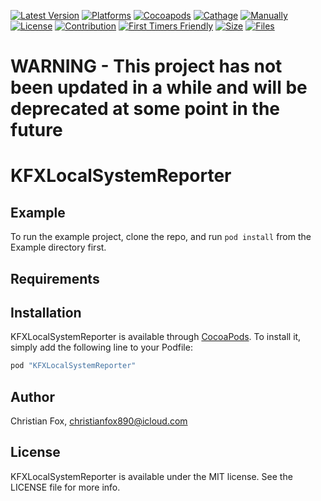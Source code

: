 [![Latest Version](https://img.shields.io/github/v/tag/ChristianFox/KFXLocalSystemReporter?sort=semver&label=Version&color=orange)](https://github.com/ChristianFox/KFXLocalSystemReporter/)
[![Platforms](https://img.shields.io/badge/Platforms-iOS-orange)](https://img.shields.io/badge/Platforms-iOS-orange)
[![Cocoapods](https://img.shields.io/badge/Cocoapods-yes-green)](https://img.shields.io/badge/Cocoapods-yes-green)
[![Cathage](https://img.shields.io/badge/Cathage-no-red)](https://img.shields.io/badge/Cathage-no-red)
[![Manually](https://img.shields.io/badge/Manual_Import-yes-green)](https://img.shields.io/badge/Manual_Import-yes-green)
[![License](https://img.shields.io/badge/license-mit-blue.svg)](https://github.com/ChristianFox/KFXLocalSystemReporter/blob/master/LICENSE)
[![Contribution](https://img.shields.io/badge/Contributions-Welcome-blue)](https://github.com/ChristianFox/KFXLocalSystemReporter/labels/contribute)
[![First Timers Friendly](https://img.shields.io/badge/First_Timers-Welcome-blue)](https://github.com/ChristianFox/KFXLocalSystemReporter/labels/contribute)
[![Size](https://img.shields.io/github/repo-size/ChristianFox/KFXLocalSystemReporter?color=orange)](https://img.shields.io/github/repo-size/ChristianFox/KFXLocalSystemReporter?color=orange)
[![Files](https://img.shields.io/github/directory-file-count/ChristianFox/KFXLocalSystemReporter?color=orange)](https://img.shields.io/github/directory-file-count/ChristianFox/KFXLocalSystemReporter?color=orange)

# WARNING - This project has not been updated in a while and will be deprecated at some point in the future

# KFXLocalSystemReporter

## Example

To run the example project, clone the repo, and run `pod install` from the Example directory first.

## Requirements

## Installation

KFXLocalSystemReporter is available through [CocoaPods](http://cocoapods.org). To install
it, simply add the following line to your Podfile:

```ruby
pod "KFXLocalSystemReporter"
```

## Author

Christian Fox, christianfox890@icloud.com

## License

KFXLocalSystemReporter is available under the MIT license. See the LICENSE file for more info.
